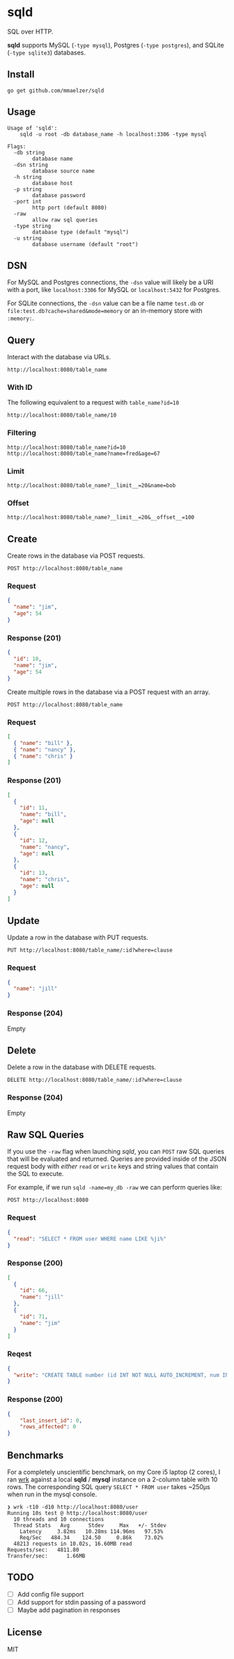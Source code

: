 sqld
====

SQL over HTTP.
  
**sqld** supports MySQL (`-type mysql`), Postgres (`-type postgres`), and SQLite (`-type sqlite3`) databases.

Install
-------
```
go get github.com/mmaelzer/sqld
```

Usage
-----
```
Usage of 'sqld':
	sqld -u root -db database_name -h localhost:3306 -type mysql

Flags:
  -db string
    	database name
  -dsn string
    	database source name
  -h string
    	database host
  -p string
    	database password
  -port int
    	http port (default 8080)
  -raw
    	allow raw sql queries
  -type string
    	database type (default "mysql")
  -u string
    	database username (default "root")
```

DSN
---

For MySQL and Postgres connections, the `-dsn` value will likely be a URI with a port, like `localhost:3306` for MySQL or `localhost:5432` for Postgres.  
  
For SQLite connections, the `-dsn` value can be a file name `test.db` or `file:test.db?cache=shared&mode=memory` or an in-memory store with `:memory:`.

Query
-----
Interact with the database via URLs.
```
http://localhost:8080/table_name
```

### With ID
The following equivalent to a request with `table_name?id=10`
```
http://localhost:8080/table_name/10
```

### Filtering
```
http://localhost:8080/table_name?id=10
http://localhost:8080/table_name?name=fred&age=67
```
### Limit
```
http://localhost:8080/table_name?__limit__=20&name=bob
```

### Offset
```
http://localhost:8080/table_name?__limit__=20&__offset__=100
```

Create
------
Create rows in the database via POST requests.
```
POST http://localhost:8080/table_name
```
### Request
```json
{
  "name": "jim",
  "age": 54
}
```

### Response (201)
```json
{
  "id": 10,
  "name": "jim",
  "age": 54
}
```

Create multiple rows in the database via a POST request with an array.
```
POST http://localhost:8080/table_name
```
### Request
```json
[
  { "name": "bill" },
  { "name": "nancy" },
  { "name": "chris" }
]
```
### Response (201)
```json
[
  {
    "id": 11,
    "name": "bill",
    "age": null
  },
  {
    "id": 12,
    "name": "nancy",
    "age": null
  },
  {
    "id": 13,
    "name": "chris",
    "age": null
  }
]
```


Update
------
Update a row in the database with PUT requests.
```
PUT http://localhost:8080/table_name/:id?where=clause
```
### Request
```json
{
  "name": "jill"
}
```

### Response (204)
Empty


Delete
------
Delete a row in the database with DELETE requests.
```
DELETE http://localhost:8080/table_name/:id?where=clause
```

### Response (204)
Empty


Raw SQL Queries
---------------
If you use the `-raw` flag when launching *sqld*, you can `POST` raw SQL queries that will be evaluated and returned. Queries are provided inside of the JSON request body with _either_ `read` or `write` keys and string values that contain the SQL to execute.
  
For example, if we run `sqld -name=my_db -raw` we can perform queries like:
```
POST http://localhost:8080
```
### Request
```json
{
  "read": "SELECT * FROM user WHERE name LIKE %ji%"
}
```
### Response (200)
```json
[
  {
    "id": 66,
    "name": "jill"
  },
  {
    "id": 71,
    "name": "jim"
  }
]
```
### Reqest
```json
{
  "write": "CREATE TABLE number (id INT NOT NULL AUTO_INCREMENT, num INT NOT NULL, PRIMARY KEY ( id ) )"
}
```
### Response (200)
```json
{
    "last_insert_id": 0,
    "rows_affected": 0
}
```

Benchmarks
----------
For a completely unscientific benchmark, on my Core i5 laptop (2 cores), I ran [wrk](https://github.com/wg/wrk) against a local **sqld** / **mysql** instance on a 2-column table with 10 rows. The corresponding SQL query `SELECT * FROM user` takes ~250μs when run in the mysql console.
```
❯ wrk -t10 -d10 http://localhost:8080/user
Running 10s test @ http://localhost:8080/user
  10 threads and 10 connections
  Thread Stats   Avg      Stdev     Max   +/- Stdev
    Latency     3.82ms   10.28ms 114.96ms   97.53%
    Req/Sec   484.34    124.50     0.86k    73.02%
  48213 requests in 10.02s, 16.60MB read
Requests/sec:   4811.80
Transfer/sec:      1.66MB
```

TODO
----
- [ ] Add config file support
- [ ] Add support for stdin passing of a password
- [ ] Maybe add pagination in responses

License
-------
MIT
